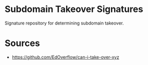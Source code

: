 # Subdomain Takeover Signatures

Signature repository for determining subdomain takeover.

# Sources
- https://github.com/EdOverflow/can-i-take-over-xyz
